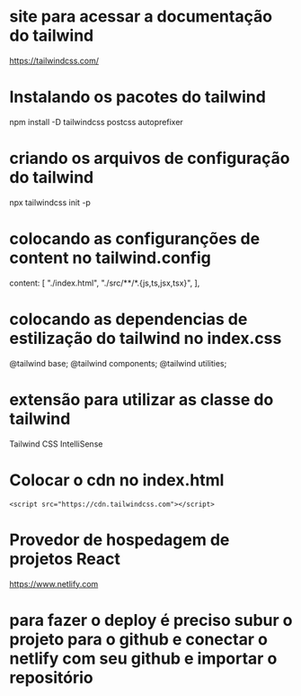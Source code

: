 # site para acessar a documentação do tailwind

https://tailwindcss.com/

# Instalando os pacotes do tailwind

npm install -D tailwindcss postcss autoprefixer

# criando os arquivos de configuração do tailwind

npx tailwindcss init -p

# colocando as configuranções de content no tailwind.config

  content: [
    "./index.html",
    "./src/**/*.{js,ts,jsx,tsx}",
  ],

  # colocando as dependencias de estilização do tailwind no index.css

@tailwind base;
@tailwind components;
@tailwind utilities;

# extensão para utilizar as classe do tailwind

Tailwind CSS IntelliSense


# Colocar o cdn no index.html
  <!--script com a conexão com o servidor tailwind-->
    <script src="https://cdn.tailwindcss.com"></script>

# Provedor de hospedagem de projetos React

https://www.netlify.com

# para fazer o deploy é preciso subur o projeto para o github e conectar o netlify com seu github e importar o repositório

